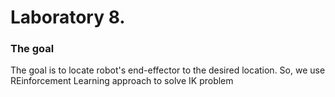 # Laboratory 8.

### The goal
The goal is to locate robot's end-effector to the desired location. So, we use REinforcement Learning approach to solve IK problem
